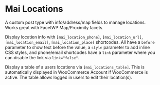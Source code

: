 # Mai Locations

A custom post type with info/address/map fields to manage locations. Works great with FacetWP Map/Proximity facets.

Display location info with `[mai_location_phone]`, `[mai_location_url]`, `[mai_location_email]`, `[mai_location_place]` shortcodes. All have a `before` parameter to show text before the value, a `style` parameter to add inline CSS styles, and phone/email shortcodes have a `link` parameter where you can disable the link via `link="false"`.

Display a table of a users locations via `[mai_locations_table]`. This is automatically displayed in WooCommerce Account if WooCommerce is active. The table allows logged in users to edit their location(s).
